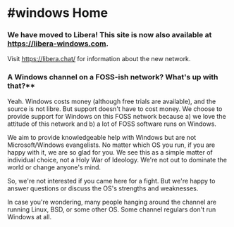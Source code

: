 # #windows Home

### We have moved to Libera! This site is now also available at https://libera-windows.com.

Visit https://libera.chat/ for information about the new network.

### A Windows channel on a FOSS-ish network? What's up with that?**

Yeah. Windows costs money (although free trials are available), and the source is not libre. But support doesn't have to cost money. We choose to provide support for Windows on this FOSS network because a) we love the attitude of this network and b) a lot of FOSS software runs on Windows.

We aim to provide knowledgeable help with Windows but are not Microsoft/Windows evangelists. No matter which OS you run, if you are happy with it, we are so glad for you. We see this as a simple matter of individual choice, not a Holy War of Ideology. We're not out to dominate the world or change anyone's mind.

So, we're not interested if you came here for a fight. But we're happy to answer questions or discuss the OS's strengths and weaknesses.

In case you're wondering, many people hanging around the channel are running Linux, BSD, or some other OS. Some channel regulars don't run Windows at all.
